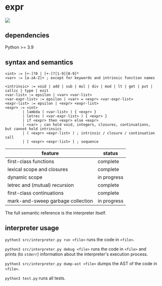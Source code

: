 # expr

![](https://github.com/sdingcn/expr/actions/workflows/auto-test.yml/badge.svg)

## dependencies

Python >= 3.9

## syntax and semantics

```
<int> := [+-]?0 | [+-]?[1-9][0-9]*
<var> := [a-zA-Z]+ ; except for keywords and intrinsic function names
```

```
<intrinsic> := void | add | sub | mul | div | mod | lt | get | put | callcc | type | exit
<var-list> := epsilon | <var> <var-list>
<var-expr-list> := epsilon | <var> = <expr> <var-expr-list>
<expr-list> := epsilon | <expr> <expr-list>
<expr> := <int>
        | lambda ( <var-list> ) { <expr> }
        | letrec ( <var-expr-list> ) { <expr> }
        | if <expr> then <expr> else <expr>
        | <var> ; can hold void, integers, closures, continuations, but cannot hold intrinsics
        | ( <expr> <expr-list> ) ; intrinsic / closure / continuation call
        | [ <expr> <expr-list> ] ; sequence
```

| feature | status |
| --- | --- |
| first-class functions | complete |
| lexical scope and closures | complete |
| dynamic scope | in progress |
| letrec and (mutual) recursion | complete |
| first-class continuations | complete |
| mark-and-sweep garbage collection | in progress |

The full semantic reference is the interpreter itself.

## interpreter usage

`python3 src/interpreter.py run <file>` runs the code in `<file>`.

`python3 src/interpreter.py debug <file>` runs the code in `<file>` and prints (to `stderr`) information about the interpreter's execution process.

`python3 src/interpreter.py dump-ast <file>` dumps the AST of the code in `<file>`.

`python3 test.py` runs all tests.
